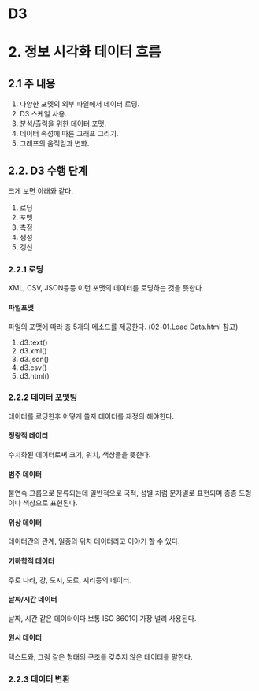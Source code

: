 D3
======================

# 2. 정보 시각화 데이터 흐름
## 2.1 주 내용
1. 다양한 포멧의 외부 파일에서 데이터 로딩.
2. D3 스케일 사용.
3. 분석/출력을 위한 데이터 포맷.
4. 데이터 속성에 따른 그래프 그리기.
5. 그래프의 움직임과 변화.
## 2.2. D3 수행 단계
크게 보면 아래와 같다.
1. 로딩
2. 포맷
3. 측정
4. 생성
5. 갱신
### 2.2.1 로딩
XML, CSV, JSON등등 이런 포맷의 데이터를 로딩하는 것을 뜻한다.
#### 파일포맷
파일의 포맷에 따라 총 5개의 메소드를 제공한다. (02-01.Load Data.html 참고)
1. d3.text()
2. d3.xml()
3. d3.json()
4. d3.csv()
5. d3.html()
### 2.2.2 데이터 포맷팅
데이터를 로딩한후 어떻게 쓸지 데이터를 재정의 해야한다.
#### 정량적 데이터
수치화된 데이터로써 크기, 위치, 색상들을 뜻한다.
#### 범주 데이터
불연속 그룹으로 분류되는데 일반적으로 국적, 성별 처럼 문자열로 표현되며 종종 도형이나 색상으로 표현된다.
#### 위상 데이터
데이터간의 관계, 일종의 위치 데이터라고 이야기 할 수 있다.
#### 기하학적 데이터
주로 나라, 강, 도시, 도로, 지리등의 데이터.
#### 날짜/시간 데이터
날짜, 시간 같은 데이터이다 보통 ISO 8601이 가장 널리 사용된다.
#### 원시 데이터
텍스트와, 그림 같은 형태의 구조를 갖추지 않은 데이터를 말한다.
### 2.2.3 데이터 변환